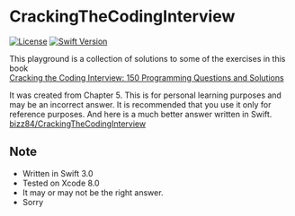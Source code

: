 CrackingTheCodingInterview
=====
[![License](https://img.shields.io/cocoapods/l/Swinject.svg?style=flat)](http://cocoapods.org/pods/Swinject)
[![Swift Version](https://img.shields.io/badge/Swift-3.0.x-orange.svg)](https://developer.apple.com/swift)

This playground is a collection of solutions to some of the exercises in this book<br />[Cracking the Coding Interview: 150 Programming Questions and Solutions](https://www.amazon.co.uk/Cracking-Coding-Interview-Programming-Questions/dp/098478280X/ref=sr_1_2?ie=UTF8&qid=1437988505&sr=8-2&keywords=cracking+the+code+interview)

It was created from Chapter 5. This is for personal learning purposes and may be an incorrect answer. It is recommended that you use it only for reference purposes. And here is a much better answer written in Swift.<br />
[bizz84/CrackingTheCodingInterview](https://github.com/bizz84/CrackingTheCodingInterview#cracking-the-coding-interview-150-programming-questions-and-solutions)

## Note
- Written in Swift 3.0
- Tested on Xcode 8.0
- It may or may not be the right answer.
- Sorry
